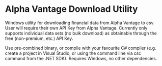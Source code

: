 # Alpha Vantage Download Utility

Windows utility for downloading financial data from Alpha Vantage to csv. User will require their own API Key from Alpha Vantage. Currently only supports individual data sets (no bulk download) as obtainable through the free (non-premium, etc.) API Key.

Use pre-combined binary, or compile with your favourite C# compiler (e.g. create a project in Visual Studio, or using the command line via csc command from the .NET SDK). Requires Windows, no other dependencies.




